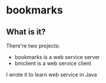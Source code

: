 bookmarks
==========

What is it?
--------
There're two projects:

+ bookmarks is a web service server
+ bmclient is a web service client

I wrote it to learn web service in Java
